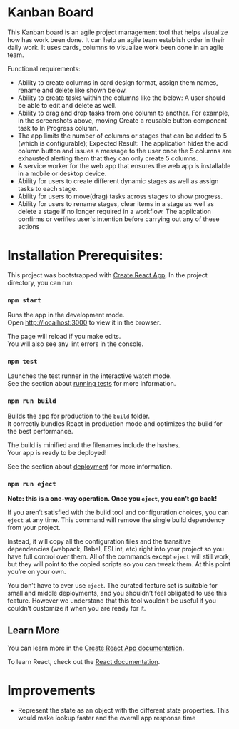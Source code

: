 # Kanban Board

This Kanban board is an agile project management tool that helps visualize how has work been done. It can help an agile team establish order in their daily work. It uses cards, columns to visualize work been done in an agile team. 

Functional requirements:
- Ability to create columns in card design format, assign them names, rename and
delete like shown below.
- Ability to create tasks within the columns like the below: A user should be able to
edit and delete as well.
- Ability to drag and drop tasks from one column to another. For example, in the
screenshots above, moving Create a reusable button component task to In Progress
column.
- The app limits the number of columns or stages that can be added to 5 (which is configurable); Expected Result: The application hides the add column button and issues a message to the user once the 5 columns are exhausted alerting them that they can only create 5 columns.
- A service worker for the web app that ensures the web app is installable in a mobile or desktop device.
- Ability for users to create different dynamic stages as well as assign tasks to each stage. 
- Ability for users to move(drag) tasks across stages to show progress. 
- Ability for users to rename stages, clear items in a stage as well as delete a stage if no longer required in a workflow. The 
application confirms or verifies user's intention before carrying out any of these actions



# Installation Prerequisites:
This project was bootstrapped with [Create React App](https://github.com/facebook/create-react-app).
In the project directory, you can run:

### `npm start`

Runs the app in the development mode.\
Open [http://localhost:3000](http://localhost:3000) to view it in the browser.

The page will reload if you make edits.\
You will also see any lint errors in the console.

### `npm test`

Launches the test runner in the interactive watch mode.\
See the section about [running tests](https://facebook.github.io/create-react-app/docs/running-tests) for more information.

### `npm run build`

Builds the app for production to the `build` folder.\
It correctly bundles React in production mode and optimizes the build for the best performance.

The build is minified and the filenames include the hashes.\
Your app is ready to be deployed!

See the section about [deployment](https://facebook.github.io/create-react-app/docs/deployment) for more information.

### `npm run eject`

**Note: this is a one-way operation. Once you `eject`, you can’t go back!**

If you aren’t satisfied with the build tool and configuration choices, you can `eject` at any time. This command will remove the single build dependency from your project.

Instead, it will copy all the configuration files and the transitive dependencies (webpack, Babel, ESLint, etc) right into your project so you have full control over them. All of the commands except `eject` will still work, but they will point to the copied scripts so you can tweak them. At this point you’re on your own.

You don’t have to ever use `eject`. The curated feature set is suitable for small and middle deployments, and you shouldn’t feel obligated to use this feature. However we understand that this tool wouldn’t be useful if you couldn’t customize it when you are ready for it.

## Learn More

You can learn more in the [Create React App documentation](https://facebook.github.io/create-react-app/docs/getting-started).

To learn React, check out the [React documentation](https://reactjs.org/).

# Improvements
- Represent the state as an object with the different state properties. This would make lookup faster and the overall app response time
